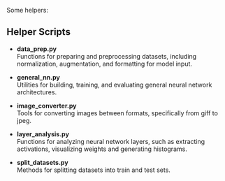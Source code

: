 Some helpers:

## Helper Scripts

- **data_prep.py**  
  Functions for preparing and preprocessing datasets, including normalization, augmentation, and formatting for model input.

- **general_nn.py**  
  Utilities for building, training, and evaluating general neural network architectures.

- **image_converter.py**  
  Tools for converting images between formats, specifically from giff to jpeg.

- **layer_analysis.py**  
  Functions for analyzing neural network layers, such as extracting activations, visualizing weights and generating histograms.

- **split_datasets.py**  
  Methods for splitting datasets into train and test sets.